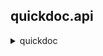 ## quickdoc.api
<details>


<summary> quickdoc </summary>
##  `quickdoc`
<code>[{:keys [github/repo git/branch outfile source-paths] :or {branch "main" outfile "API.md" source-paths ["src"]}}]</code><br>

Generate API docs. Options:
  * `:github/repo` -  a link like `https://github.com/borkdude/quickdoc`
  * `:git/branch` - branch name for source links, default to `"main"`
  * `:outfile` - file where API docs are written, defaults to `"API.md"`
  * `:source-paths` - sources that are scanned for vars. Defaults to `"src"`.

[Source](https://github.com/borkdude/quickdoc/blob/main/src/quickdoc/api.cljc#L18-L76)
</details>


